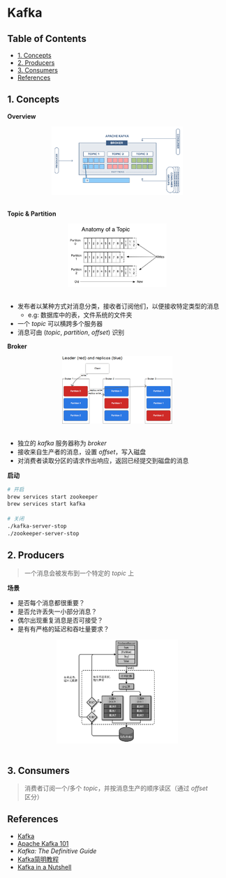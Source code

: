 # Kafka

## Table of Contents

- [1. Concepts](#1-concepts)
- [2. Producers](#2-producers)
- [3. Consumers](#3-consumers)
- [References](#references)

## 1. Concepts

**Overview**

<div align="center"> <img src="./pics/structure.png" width="60%"/> </div><br>

**Topic & Partition**

<div align="center"> <img src="./pics/topic.png" width="45%"/> </div><br>

- 发布者以某种方式对消息分类，接收者订阅他们，以便接收特定类型的消息
  - e.g: 数据库中的表，文件系统的文件夹
- 一个 *topic* 可以横跨多个服务器
- 消息可由 (*topic*, *partition*, *offset*) 识别

**Broker**

<div align="center"> <img src="./pics/broker.png" width="50%"/> </div><br>

- 独立的 *kafka* 服务器称为 *broker*
- 接收来自生产者的消息，设置 *offset*，写入磁盘
- 对消费者读取分区的请求作出响应，返回已经提交到磁盘的消息



**启动**

```bash
# 开启
brew services start zookeeper
brew services start kafka

# 关闭
./kafka-server-stop
./zookeeper-server-stop
```



## 2. Producers

> 一个消息会被发布到一个特定的 *topic* 上

**场景**

- 是否每个消息都很重要？
- 是否允许丢失一小部分消息？
- 偶尔出现重复消息是否可接受？
- 是有有严格的延迟和吞吐量要求？



<div align="center"> <img src="./pics/image-20210618155817037.png" width="55%"/> </div><br>


## 3. Consumers

> 消费者订阅一个/多个 *topic*，并按消息生产的顺序读区（通过 *offset* 区分）





## References

- [Kafka](https://kafka.apache.org/)
- [Apache Kafka 101](https://www.youtube.com/watch?v=j4bqyAMMb7o&list=PLa7VYi0yPIH0KbnJQcMv5N9iW8HkZHztH)
- *Kafka: The Definitive Guide*
- [Kafka简明教程](https://zhuanlan.zhihu.com/p/37405836)
- [Kafka in a Nutshell](https://sookocheff.com/post/kafka/kafka-in-a-nutshell/)
